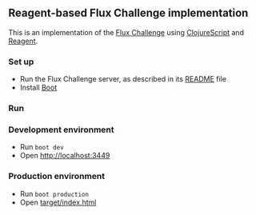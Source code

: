 ## Reagent-based Flux Challenge implementation

This is an implementation of the [Flux Challenge](https://github.com/staltz/flux-challenge) using [ClojureScript](https://github.com/clojure/clojurescript) and [Reagent](https://reagent-project.github.io/).

### Set up

* Run the Flux Challenge server, as described in its [README](https://github.com/staltz/flux-challenge/blob/master/README.md) file
* Install [Boot](http://boot-clj.com/)

### Run

### Development environment

* Run `boot dev`
* Open [http://localhost:3449](http://localhost:3449)

### Production environment

* Run `boot production`
* Open [target/index.html](target/index.html)

